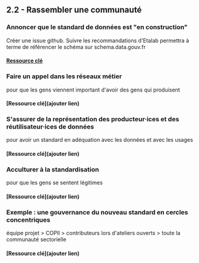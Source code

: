 ## 2.2 - Rassembler une communauté 

### Annoncer que le standard de données est "en construction" 

Créer une issue github. Suivre les recommandations d'Etalab permettra à terme de référencer le schéma sur schema.data.gouv.fr    

#### [Ressource clé](https://schema.data.gouv.fr/contribuer.html)

### Faire un appel dans les réseaux métier

pour que les gens viennent 
important d'avoir des gens qui produisent  

#### [Ressource clé](ajouter lien)

### S'assurer de la représentation des producteur·ices et des réutilisateur·ices de données 

pour avoir un standard en adéquation avec les données et avec les usages 

#### [Ressource clé](ajouter lien)

### Acculturer à la standardisation  

pour que les gens se sentent légitimes

#### [Ressource clé](ajouter lien)

### Exemple : une gouvernance du nouveau standard en cercles concentriques   

équipe projet > COPIl > contributeurs lors d'ateliers ouverts > toute la communauté sectorielle 

#### [Ressource clé](ajouter lien)

